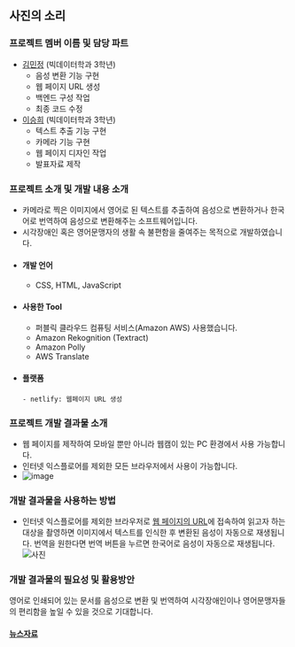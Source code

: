 ## 사진의 소리

### 프로젝트 멤버 이름 및 담당 파트
- [김민정](https://github.com/MinjeongKim03) (빅데이터학과 3학년)
  - 음성 변환 기능 구현
  - 웹 페이지 URL 생성
  - 백엔드 구성 작업
  - 최종 코드 수정
- [이승희](https://github.com/dltmdgml) (빅데이터학과 3학년)
  - 텍스트 추출 기능 구현
  - 카메라 기능 구현
  - 웹 페이지 디자인 작업
  - 발표자료 제작  
### 프로젝트 소개 및 개발 내용 소개
 - 카메라로 찍은 이미지에서 영어로 된 텍스트를 추출하여 음성으로 변환하거나 한국어로 번역하여 음성으로 변환해주는 소프트웨어입니다.
 - 시각장애인 혹은 영어문맹자의 생활 속 불편함을 줄여주는 목적으로 개발하였습니다.
 - #### 개발 언어
      - CSS, HTML, JavaScript
 - #### 사용한 Tool
      - 퍼블릭 클라우드 컴퓨팅 서비스(Amazon AWS) 사용했습니다.
      - Amazon Rekognition (Textract)
      - Amazon Polly
      - AWS Translate
- #### 플랫폼
      - netlify: 웹페이지 URL 생성
### 프로젝트 개발 결과물 소개
 - 웹 페이지를 제작하여 모바일 뿐만 아니라 웹캠이 있는 PC 환경에서 사용 가능합니다.  
 - 인터넷 익스플로어를 제외한 모든 브라우저에서 사용이 가능합니다. 
 - ![image](https://user-images.githubusercontent.com/52689963/144101483-5383b010-fdab-4f8f-bcb9-ae86a187117a.png)


### 개발 결과물을 사용하는 방법
 - 인터넷 익스플로어를 제외한 브라우저로 [웹 페이지의 URL](https://cc-project.netlify.app/)에 접속하여 읽고자 하는 대상을 촬영하면 이미지에서 텍스트를 인식한 후 변환된 음성이 자동으로 재생됩니다. 번역을 원한다면 번역 버튼을 누르면 한국어로 음성이 자동으로 재생됩니다.
![사진](링크)

### 개발 결과물의 필요성 및 활용방안
영어로 인쇄되어 있는 문서를 음성으로 변환 및 번역하여 시각장애인이나 영어문맹자들의 편리함을 높일 수 있을 것으로 기대합니다.
#### [뉴스자료](https://www.yna.co.kr/view/AKR20190130157800011)
